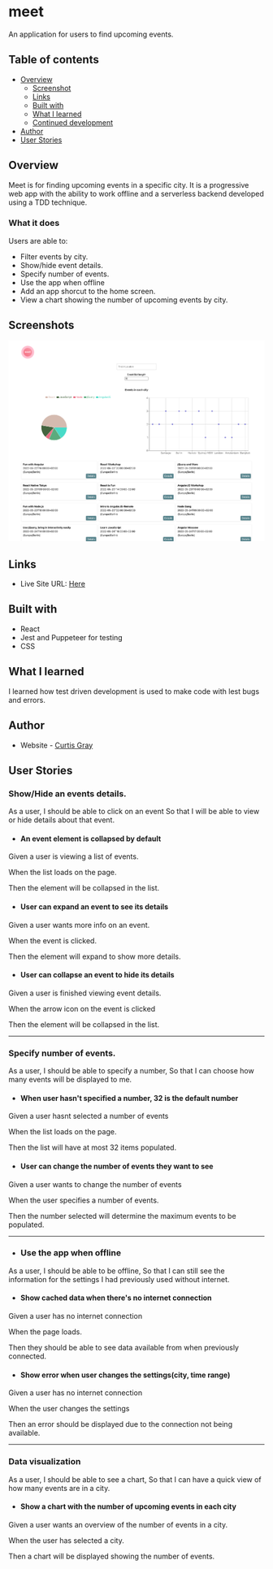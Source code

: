 # meet

An application for users to find upcoming events.

## Table of contents

- [Overview](#overview)
  - [Screenshot](#screenshot)
  - [Links](#links)
  - [Built with](#built-with)
  - [What I learned](#what-i-learned)
  - [Continued development](#continued-development)
- [Author](#author)
- [User Stories](#user-stories)

## Overview

Meet is for finding upcoming events in a specific city. It is a progressive web app with the ability to work offline and a serverless backend developed using a TDD technique.

### What it does

Users are able to:

- Filter events by city.
- Show/hide event details.
- Specify number of events.
- Use the app when offline
- Add an app shorcut to the home screen.
- View a chart showing the number of upcoming events by city.

## Screenshots


![](screenshots/screenshot.png)

## Links

- Live Site URL: [Here](https://curtisgry.github.io/meet/)

## Built with

- React
- Jest and Puppeteer for testing
- CSS

## What I learned

I learned how test driven development is used to make code with lest bugs and errors. 

## Author

- Website - [Curtis Gray](https://curtisgry.github.io/portfolio-website/)

## User Stories

### Show/Hide an events details.

As a user,
I should be able to click on an event
So that I will be able to view or hide details about that event.

- #### An event element is collapsed by default

Given a user is viewing a list of events.

When the list loads on the page.

Then the element will be collapsed in the list.


- #### User can expand an event to see its details

Given a user wants more info on an event.

When the event is clicked.

Then the element will expand to show more details.


- #### User can collapse an event to hide its details

Given a user is finished viewing event details.

When the arrow icon on the event is clicked

Then the element will be collapsed in the list.

---

### Specify number of events.

As a user,
I should be able to specify a number,
So that I can choose how many events will be displayed to me.

- #### When user hasn't specified a number, 32 is the default number

Given a user hasnt selected a number of events

When the list loads on the page.

Then the list will have at most 32 items populated.

- #### User can change the number of events they want to see

Given a user wants to change the number of events

When the user specifies a number of events.

Then the number selected will determine the maximum events to be populated.

---

- ### Use the app when offline

As a user, 
I should be able to be offline,
So that I can still see the information for the settings I had previously used without internet.

- #### Show cached data when there's no internet connection

Given a user has no internet connection

When the page loads.

Then they should be able to see data available from when previously connected.

- #### Show error when user changes the settings(city, time range)

Given a user has no internet connection

When the user changes the settings

Then an error should be displayed due to the connection not being available.

---

### Data visualization

As a user,
I should be able to see a chart,
So that I can have a quick view of how many events are in a city.

- #### Show a chart with the number of upcoming events in each city

Given a user wants an overview of the number of events in a city.

When the user has selected a city.

Then a chart will be displayed showing the number of events.